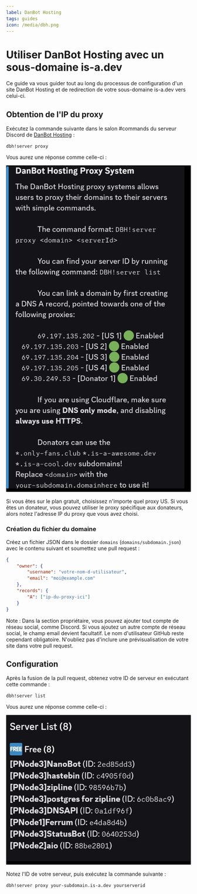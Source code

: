 ```yaml
---
label: DanBot Hosting
tags: guides
icon: /media/dbh.png
---
```


# Utiliser DanBot Hosting avec un sous-domaine is-a.dev

Ce guide va vous guider tout au long du processus de configuration d'un site DanBot Hosting et de redirection de votre sous-domaine is-a.dev vers celui-ci.

## Obtention de l'IP du proxy

Exécutez la commande suivante dans le salon #commands du serveur Discord de [DanBot Hosting](https://discord.gg/dbh) :

```
dbh!server proxy
```

Vous aurez une réponse comme celle-ci :

![](../../media/dbh_proxy/1.jpg)

Si vous êtes sur le plan gratuit, choisissez n'importe quel proxy US. Si vous êtes un donateur, vous pouvez utiliser le proxy spécifique aux donateurs, alors notez l'adresse IP du proxy que vous avez choisi.

### Création du fichier du domaine

Créez un fichier JSON dans le dossier `domains` (`domains/subdomain.json`) avec le contenu suivant et soumettez une pull request :

```json
{
    "owner": {
        "username": "votre-nom-d-utilisateur",
        "email": "moi@example.com"
    },
    "records": {
        "A": ["ip-du-proxy-ici"]
    }
}
```

Note : Dans la section propriétaire, vous pouvez ajouter tout compte de réseau social, comme Discord. Si vous ajoutez un autre compte de réseau social, le champ email devient facultatif. Le nom d'utilisateur GitHub reste cependant obligatoire. N'oubliez pas d'inclure une prévisualisation de votre site dans votre pull request.

## Configuration

Après la fusion de la pull request, obtenez votre ID de serveur en exécutant cette commande :

```
dbh!server list
```

Vous aurez une réponse comme celle-ci :

![](../../media/dbh_proxy/2.jpg)

Notez l'ID de votre serveur, puis exécutez la commande suivante :

```
dbh!server proxy your-subdomain.is-a.dev yourserverid
```